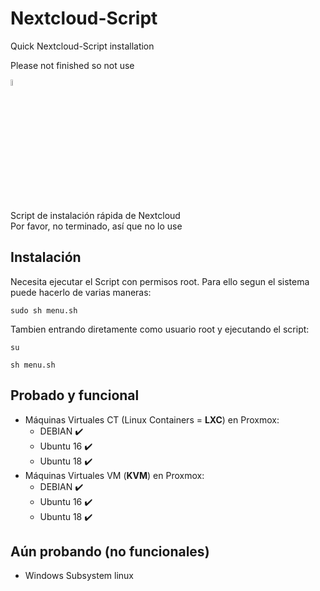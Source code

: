 # Nextcloud-Script
Quick Nextcloud-Script installation 


Please not finished so not use




<a href="#"><img src="https://images.emojiterra.com/twitter/v11/128px/1f1ea-1f1f8.png" alt="Flowers in Chania" width="5%"></a>

Script de instalación rápida de Nextcloud<br>
Por favor, no terminado, así que no lo use

## Instalación

Necesita ejecutar el Script con permisos root. Para ello segun el sistema puede hacerlo de varias maneras:

```
sudo sh menu.sh
```

Tambien entrando diretamente como usuario root y ejecutando el script:

```
su
```
```
sh menu.sh
```


## Probado y funcional

- Máquinas Virtuales CT (Linux Containers = **LXC**) en Proxmox:
  - DEBIAN  :heavy_check_mark:
  - Ubuntu 16  :heavy_check_mark:
  - Ubuntu 18  :heavy_check_mark:
- Máquinas Virtuales VM (**KVM**) en Proxmox: 
  - DEBIAN  :heavy_check_mark:
  - Ubuntu 16  :heavy_check_mark:
  - Ubuntu 18  :heavy_check_mark:


## Aún probando (no funcionales)

- Windows Subsystem linux


